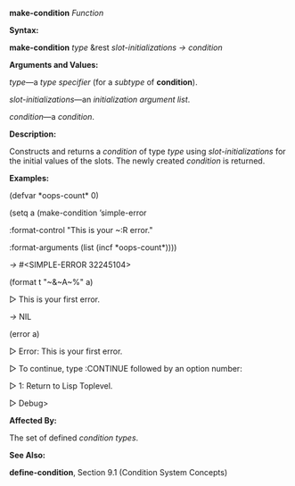 **make-condition** *Function* 

**Syntax:** 

**make-condition** *type* &rest *slot-initializations → condition* 

**Arguments and Values:** 

*type*—a *type specifier* (for a *subtype* of **condition**). 

*slot-initializations*—an *initialization argument list*. 

*condition*—a *condition*. 



 

 

**Description:** 

Constructs and returns a *condition* of type *type* using *slot-initializations* for the initial values of the slots. The newly created *condition* is returned. 

**Examples:** 

(defvar \*oops-count\* 0) 

(setq a (make-condition ’simple-error 

:format-control "This is your ~:R error." 

:format-arguments (list (incf \*oops-count\*)))) 

*→* #&#60;SIMPLE-ERROR 32245104&#62; 

(format t "~&~A~%" a) 

&#9655; This is your first error. 

*→* NIL 

(error a) 

&#9655; Error: This is your first error. 

&#9655; To continue, type :CONTINUE followed by an option number: 

&#9655; 1: Return to Lisp Toplevel. 

&#9655; Debug&#62; 

**Affected By:** 

The set of defined *condition types*. 

**See Also:** 

**define-condition**, Section 9.1 (Condition System Concepts) 


